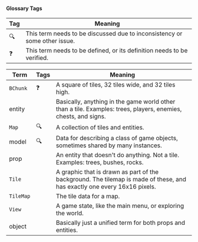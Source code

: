 #### Glossary Tags

Tag        | Meaning
-----------|--------
:mag:      | This term needs to be discussed due to inconsistency or some other issue.
:question: | This term needs to be defined, or its definition needs to be verified.



Term      | Tags       | Meaning
----------|------------|--------
`BChunk`  | :question: | A square of tiles, 32 tiles wide, and 32 tiles high.
entity    |            | Basically, anything in the game world other than a tile. Examples: trees, players, enemies, chests, and signs.
`Map`     | :mag:      | A collection of tiles and entities.
model     | :mag:      | Data for describing a class of game objects, sometimes shared by many instances.
prop      |            | An entity that doesn't do anything. Not a tile. Examples: trees, bushes, rocks.
`Tile`    |            | A graphic that is drawn as part of the background. The tilemap is made of these, and has exactly one every 16x16 pixels.
`TileMap` |            | The tile data for a map.
`View`    |            | A game state, like the main menu, or exploring the world.
object    |            | Basically just a unified term for both props and entities.
